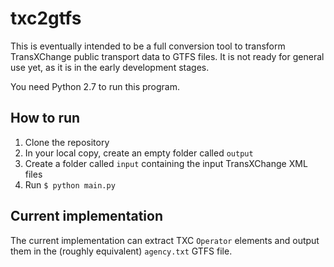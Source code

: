 # txc2gtfs

This is eventually intended to be a full conversion tool to transform
TransXChange public transport data to GTFS files. It is not ready
for general use yet, as it is in the early development stages.

You need Python 2.7 to run this program.

## How to run

1. Clone the repository
2. In your local copy, create an empty folder called `output`
3. Create a folder called `input` containing the input TransXChange XML files
4. Run `$ python main.py`

## Current implementation

The current implementation can extract TXC `Operator` elements and output
them in the (roughly equivalent) `agency.txt` GTFS file.